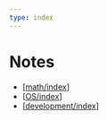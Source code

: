 ```yaml
---
type: index
---
```


# Notes

- [[math/index]]
- [[OS/index]]
- [[development/index]]

[//begin]: # "Autogenerated link references for markdown compatibility"
[math/index]: math/index.md "Math"
[OS/index]: OS/index.md "Operating System"
[development/index]: development/index.md "Development Tips"
[//end]: # "Autogenerated link references"

